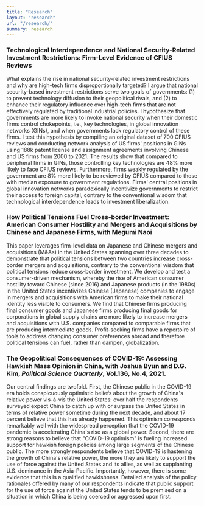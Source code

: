 ```yaml
---
title: "Research"
layout: "research"
url: "/research/"
summary: research
---
```


### Technological Interdependence and National Security-Related Investment Restrictions: Firm-Level Evidence of CFIUS Reviews
What explains the rise in national security-related investment restrictions and why
are high-tech firms disproportionally targeted? I argue that national security-based 
investment restrictions serve two goals of governments: (1) to prevent technology diffusion to their
geopolitical rivals, and (2) to enhance their regulatory influence over high-tech firms that are
not effectively regulated by traditional industrial policies. I hypothesize that governments are
more likely to invoke national security when their domestic firms control chokepoints, i.e., key
technologies, in global innovation networks (GINs), and when governments lack regulatory
control of these firms. I test this hypothesis by compiling an original dataset of 700 CFIUS
reviews and conducting network analysis of US firms' positions in GINs using 188k patent
license and assignment agreements involving Chinese and US firms from 2000 to 2021. The
results show that compared to peripheral firms in GINs, those controlling key technologies are
48% more likely to face CFIUS reviews. Furthermore, firms weakly regulated by the government are 
8% more likely to be reviewed by CFIUS compared to those with median exposure to
government regulations. Firms' central positions in global innovation networks paradoxically
incentivize governments to restrict their access to foreign capital, contrary to the conventional
wisdom that technological interdependence leads to investment liberalization.


### How Political Tensions Fuel Cross-border Investment: American Consumer Hostility and Mergers and Acquisitions by Chinese and Japanese Firms, with Megumi Naoi
This paper leverages firm-level data on Japanese and Chinese mergers and acquisitions
(M&As) in the United States spanning over three decades to demonstrate that political
tensions between two countries increase cross-border mergers and acquisitions, contrary
to the conventional wisdom that political tensions reduce cross-border investment.
We develop and test a consumer-driven mechanism, whereby the rise of American
consumer hostility toward Chinese (since 2016) and Japanese products (in the 1980s)
in the United States incentivizes Chinese (Japanese) companies to engage in mergers
and acquisitions with American firms to make their national identity less visible to
consumers. We find that Chinese firms producing final consumer goods and Japanese
firms producing final goods for corporations in global supply chains are more likely to
increase mergers and acquisitions with U.S. companies compared to comparable firms
that are producing intermediate goods. Profit-seeking firms have a repertoire of tools
to address changing consumer preferences abroad and therefore political tensions can
fuel, rather than dampen, globalization.

### The Geopolitical Consequences of COVID-19: Assessing Hawkish Mass Opinion in China, with Joshua Byun and D.G. Kim, *Political Science Quarterly*, Vol.136, No.4, 2021.
Our central findings are twofold. 
First, the Chinese public in the COVID-19 era holds conspicuously optimistic beliefs about the growth of China's relative power vis-&agrave;-vis the United States: 
over half the respondents surveyed expect China to catch up with or surpass the United States in terms of relative power sometime during the next decade, 
and about 17 percent believe that this has already happened. This optimism corresponds remarkably well with the widespread perception that the COVID-19 pandemic 
is accelerating China's rise as a global power. Second, there are strong reasons to believe that "COVID-19 optimism" is fueling increased support for hawkish 
foreign policies among large segments of the Chinese public. The more strongly respondents believe that COVID-19 is hastening the growth of China's relative power,
the more they are likely to support the use of force against the United States and its allies, as well as supplanting U.S. dominance in the Asia-Pacific. 
Importantly, however, there is some evidence that this is a qualified hawkishness. Detailed analysis of the policy rationales offered by many of our respondents 
indicate that public support for the use of force against the United States tends to be premised on a situation in which China is being coerced or aggressed upon first.
